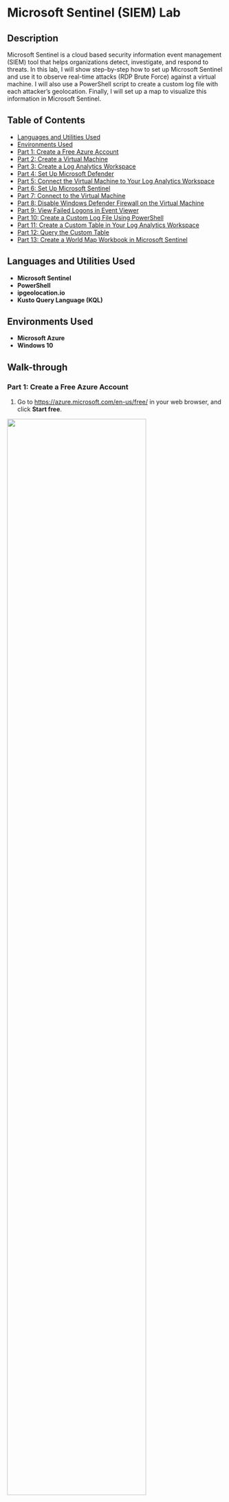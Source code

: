# Microsoft Sentinel (SIEM) Lab

## Description

Microsoft Sentinel is a cloud based security information event management (SIEM) tool that helps organizations detect, investigate, and respond to threats. In this lab, I will show step-by-step how to set up Microsoft Sentinel and use it to observe real-time attacks (RDP Brute Force) against a virtual machine. I will also use a PowerShell script to create a custom log file with each attacker’s geolocation. Finally, I will set up a map to visualize this information in Microsoft Sentinel.

## Table of Contents

   * [Languages and Utilities Used](#Languages-and-Utilities-Used)
   * [Environments Used](#Environments-Used)
   * [Part 1: Create a Free Azure Account](#Part-1-Create-a-Free-Azure-Account)
   * [Part 2: Create a Virtual Machine](#Part-2-Create-a-Virtual-Machine)
   * [Part 3: Create a Log Analytics Workspace](#Part-3-Create-a-Log-Analytics-Workspace)
   * [Part 4: Set Up Microsoft Defender](#Part-4-Set-Up-Microsoft-Defender)
   * [Part 5: Connect the Virtual Machine to Your Log Analytics Workspace](#Part-5-Connect-the-Virtual-Machine-to-Your-Log-Analytics-Workspace)
   * [Part 6: Set Up Microsoft Sentinel](#Part-6-Set-Up-Microsoft-Sentinel)
   * [Part 7: Connect to the Virtual Machine](#Part-7-Connect-to-the-Virtual-Machine)
   * [Part 8: Disable Windows Defender Firewall on the Virtual Machine](#Part-8-Disable-Windows-Defender-Firewall-on-the-Virtual-Machine)
   * [Part 9: View Failed Logons in Event Viewer](#Part-9-View-Failed-Logons-in-Event-Viewer)
   * [Part 10: Create a Custom Log File Using PowerShell](#Part-10-Create-a-Custom-Log-File-Using-PowerShell)
   * [Part 11: Create a Custom Table in Your Log Analytics Workspace](#Part-11-Create-a-Custom-Table-in-Your-Log-Analytics-Workspace)
   * [Part 12: Query the Custom Table](#Part-12-Query-the-Custom-Table)
   * [Part 13: Create a World Map Workbook in Microsoft Sentinel](#Part-13-Create-a-World-Map-Workbook-in-Microsoft-Sentinel)

## Languages and Utilities Used

* **Microsoft Sentinel** 
* **PowerShell**
* **ipgeolocation.io**
* **Kusto Query Language (KQL)**

## Environments Used

* **Microsoft Azure**
* **Windows 10**

## Walk-through

### Part 1: Create a Free Azure Account

1. Go to https://azure.microsoft.com/en-us/free/ in your web browser, and click **Start free**.

<img src="https://github.com/emann615/ActiveDirectoryLab/assets/117882385/f1a499e8-ce41-466e-b728-50f7493173f0" height="80%" width="80%"/>
</br>
</br>

2. Create or sign in with a Microsoft account.

<img src="https://github.com/emann615/MicrosoftSentinelLab/assets/117882385/b1105114-239b-4fdf-bd78-828dc89b6bbe" height="80%" width="80%"/>
</br>
</br>

### Part 2: Create a Virtual Machine

1. Once you’re logged into Azure, type **Virtual machines** in the search box at the top of the page. Then select **Virtual machines** listed under **Services**.

<img src="https://github.com/emann615/ActiveDirectoryLab/assets/117882385/4cdd3648-6040-4995-a92c-40cd89f9db9f" height="80%" width="80%"/>
</br>
</br>

2. Click **Create**, and select **Azure virtual machine**.

<img src="https://github.com/emann615/ActiveDirectoryLab/assets/117882385/24a405ad-0c78-49c2-bf37-2a803505a633" height="80%" width="80%"/>
</br>
</br>

3. Next to **Resource group**, click **Create new**.

<img src="https://github.com/emann615/ActiveDirectoryLab/assets/117882385/21fc764d-611a-4d67-8a61-d060a6eb4471" height="80%" width="80%"/>
</br>
</br>

4. Name it **Honeypotlab**, and click **OK**.

<img src="https://github.com/emann615/ActiveDirectoryLab/assets/117882385/01cd5026-1e8b-4790-8365-c78de6906f6d" height="80%" width="80%"/>
</br>
</br>

5. Next to **Virtual machine name**, type in **honeypot-vm**.

<img src="https://github.com/emann615/ActiveDirectoryLab/assets/117882385/6bb604d8-18be-4250-b356-415f46c3e2b0" height="80%" width="80%"/>
</br>
</br>

6. Next to **Image**, select **Windows 10 Pro**.

<img src="https://github.com/emann615/ActiveDirectoryLab/assets/117882385/27607b0d-b76c-4ce0-8559-bb33fd35431e" height="80%" width="80%"/>
</br>
</br>

7. Next to **Size**, select **Standard_DS1 - vcpu, 3.5 GiB memory**.

<img src="https://github.com/emann615/ActiveDirectoryLab/assets/117882385/84b04b88-90bd-4c63-9529-4d219cb5c3fd" height="80%" width="80%"/>
</br>
</br>

8. Under **Administrator account**, type in a username and password you will use to log in to the virtual machine.

<img src="https://github.com/emann615/ActiveDirectoryLab/assets/117882385/2725c032-d947-4060-af6b-60e9c890d946" height="80%" width="80%"/>
</br>
</br>

9. Under **Licensing**, check the box next to **I confirm I have an eligible Windows 10/11 license with multi-tenant hosting rights**.

<img src="https://github.com/emann615/ActiveDirectoryLab/assets/117882385/5f8993ac-729c-4684-8140-f47b6a6672a1" height="80%" width="80%"/>
</br>
</br>

10. Click **Next** until you reach the **Networking** tab.

<img src="https://github.com/emann615/ActiveDirectoryLab/assets/117882385/4488ea9a-3c9a-4d2d-9feb-54f868b8db3e" height="80%" width="80%"/>
</br>
</br>

<img src="https://github.com/emann615/ActiveDirectoryLab/assets/117882385/a5008313-a0ac-4a8b-ba79-7b0db981b566" height="80%" width="80%"/>
</br>
</br>

11. Next to **NIC network security group**, select **Advanced**.

<img src="https://github.com/emann615/ActiveDirectoryLab/assets/117882385/5a8e1976-d54f-481f-bc4d-996de0fe74d2" height="80%" width="80%"/>
</br>
</br>

12. Next to **Configure network security group**, click **Create new**.

<img src="https://github.com/emann615/ActiveDirectoryLab/assets/117882385/b6e065ea-825a-4678-ba3f-56552cd303d1" height="80%" width="80%"/>
</br>
</br>

13. Under **Inbound rules**, click the three dots next to the default rule, and select **Remove**.

<img src="https://github.com/emann615/ActiveDirectoryLab/assets/117882385/ce9ceb9f-177c-4e7c-8f14-5ef1061fd2a9" height="80%" width="80%"/>
</br>
</br>

14. Click **+ Add an inbound rule**.

<img src="https://github.com/emann615/ActiveDirectoryLab/assets/117882385/391aef57-7f5f-4917-b7ef-d0130a62ebd1" height="80%" width="80%"/>
</br>
</br>

15. Under **Destination port ranges**, type "*" to select all ports.

<img src="https://github.com/emann615/ActiveDirectoryLab/assets/117882385/9e58942f-7df8-48e6-b510-b7cee68b927b" height="80%" width="80%"/>
</br>
</br>

16. Under **Priority**, type **100**.

<img src="https://github.com/emann615/ActiveDirectoryLab/assets/117882385/f8759cea-5d5a-4fe3-bc4d-5adda721865f" height="80%" width="80%"/>
</br>
</br>

17. Under **Name**, type **DANGER_ANY_IN**.

<img src="https://github.com/emann615/ActiveDirectoryLab/assets/117882385/7346abc4-2165-42b1-bf81-69c97f980ecd" height="80%" width="80%"/>
</br>
</br>

18. Click **Add**, and click **OK**. 

<img src="https://github.com/emann615/ActiveDirectoryLab/assets/117882385/ab5cb565-98af-458c-aba4-510f0f0d3202" height="80%" width="80%"/>
</br>
</br>

<img src="https://github.com/emann615/ActiveDirectoryLab/assets/117882385/fbce371a-44d2-43b9-a456-6d1d6b9c1149" height="80%" width="80%"/>
</br>
</br>

19. Click **Review + create**.

<img src="https://github.com/emann615/ActiveDirectoryLab/assets/117882385/e36ccdab-c5c9-4768-9a84-350cbf9d5280" height="80%" width="80%"/>
</br>
</br>

20. Click **Create**.

<img src="https://github.com/emann615/ActiveDirectoryLab/assets/117882385/94f6f255-6ecb-4090-b65c-4152ae4d64ce" height="80%" width="80%"/>
</br>
</br>

### Part 3: Create a Log Analytics Workspace

1. Type **log analytics** into the search box at the top of the page, and select **Log Analytics workspaces** listed under **Services**.

<img src="" height="80%" width="80%"/>
</br>
</br>

2. Click **Create log analytics workspace**.

<img src="" height="80%" width="80%"/>
</br>
</br>

3. Next to **Resource group**, select **Honeypotlab**.
4. Next to **Name**, type in **law-honeypot**.
   * I had to name it **law-honeypot4** because I did the lab multiple times.
5. Next to **Region**, select **West US 3**.
6. Click **Review + Create**.
7. Click **Create**.

### Part 4: Set Up Microsoft Defender

1. Type **defender** in the search box at the top of the page, and select **Microsoft Defender for Cloud** listed under **Services**.
2. From the left menu options, select **Environment settings**.
3. Click the dropdown arrow next to **Azure subscription 1**, and select **law-honeypot**. 
4. Under **Plan**, turn on **Foundation CSPM** and **Servers**. Then click **Save**.
5. Select the **Data collection** tab.
6. Select **All Events**, and click **Save**.

### Part 5: Connect the Virtual Machine to Your Log Analytics Workspace

1. Type **log analytics** into the search box at the top of the page, and select **Log Analytics workspaces** listed under **Services**.
2. Click **law-honeypot**.
3. From the left menu options, select **Virtual machines**.
4. Click **honeypot-vm**.
5. Click **Connect**.

### Part 6: Set Up Microsoft Sentinel

1. Open a new tab in your web browser.
2. Go to https://portal.azure.com/.
3. Type **sentinel** in the search box at the top of the page, and select **Microsoft Sentinel** listed under **Services**.
4. Click **Create Microsoft Sentinel**.
5. Under **Workspace**, select **law-honeypot**, and click **Add**.

### Part 7: Connect to the Virtual Machine

1. Click in the search box at the top of the page, and select **Virtual machines** listed under **Recent services**.
2. Click **honeypot-vm**.
3. Under **Public IP address**, copy the IP address of the virtual machine.
4. Click the **Start**, and run **Remote Desktop Connection**.
5. Next to **Computer**, paste in the IP address of the virtual machine, and click **Connect**.
6. Click **More choices**, and select **Use a different account**.
7. Type in the username and password you created for the virtual machine, and click **OK**.
8. Check the box next to **Don’t ask me again for connections to this computer**, and click **Yes**.
9. On the **Choose privacy settings for your device** screen, set all options to **No**, and click **Accept**.
10. Click **Yes** when asked “Do you want to allow your PC to be discoverable by other PCs and devices on this network?”

### Part 8: Disable Windows Defender Firewall on the Virtual Machine

1. Click **Start** on your physical computer, and run **Command Prompt**.

<img src="https://github.com/emann615/ActiveDirectoryLab/assets/117882385/ad66a460-bd66-4fc1-8eb4-b7d84f7c30a8" height="80%" width="80%"/>
</br>
</br>

2. Enter the the following command:
  ```
  ping <virtual machine IP address> -t
  ```
  * The ping request will time out because Windows Defender Firewall is blocking connections between your physical computer and the virtual machine.

<img src="https://github.com/emann615/ActiveDirectoryLab/assets/117882385/9b209935-eb9d-4ec2-98b0-4d9967a2fb6c" height="80%" width="80%"/>
</br>
</br>

3. Go back to the virtual machine, click **Start**, and open **Windows Defender Firewall**.
   * Type **wf.msc** to go directly to the advanced settings.

<img src="https://github.com/emann615/ActiveDirectoryLab/assets/117882385/8b30b485-a2c7-45c8-a4b9-55fcbd626b4c" height="80%" width="80%"/>
</br>
</br>

4. Click **Windows Defender Firewall Properties**.

<img src="https://github.com/emann615/ActiveDirectoryLab/assets/117882385/ca1d171f-ca9b-4f7f-a056-64868086c163" height="80%" width="80%"/>
</br>
</br>

5. Go through the **Domain Profile**, **Private Profile**, and **Public Profile** tabs, and set the **Firewall state** to **Off**.

<img src="https://github.com/emann615/ActiveDirectoryLab/assets/117882385/d0f8a7cb-e851-4dc1-8059-2e8de82b4eb5" height="80%" width="80%"/>
</br>
</br>

6. Click **Apply** and **OK**. 

<img src="https://github.com/emann615/ActiveDirectoryLab/assets/117882385/b844f91f-6c2e-4ac5-98bc-ea32c8213092" height="80%" width="80%"/>
</br>
</br>

7. Go back to **Command Prompt** on your physical computer.
   * The ping request should now be receiving replies back from the virtual machine.

<img src="https://github.com/emann615/ActiveDirectoryLab/assets/117882385/f2c1ebf8-8208-41bb-8e0b-24319990606f" height="80%" width="80%"/>
</br>
</br>

8. Click **Close** to exit **Command Prompt**.

<img src="https://github.com/emann615/ActiveDirectoryLab/assets/117882385/3c671016-2735-4911-bdd8-7e33706b98c1" height="80%" width="80%"/>
</br>
</br>

### Part 9: View Failed Logons in Event Viewer

1. Go back to the virtual machine, click **Start**, and open **Event Viewer**.

<img src="https://github.com/emann615/ActiveDirectoryLab/assets/117882385/519156a5-7a45-4e9e-bd60-eb151701c8f0" height="80%" width="80%"/>
</br>
</br>

2. Click the dropdown arrow next to **Windows Logs**, and select **Security**.

<img src="https://github.com/emann615/ActiveDirectoryLab/assets/117882385/55d3b04d-993c-4648-9dcb-77b1461fed1f" height="80%" width="80%"/>
</br>
</br>

3. Click **Start** on your physical computer, and open **Remote Desktop Connection**.

<img src="https://github.com/emann615/ActiveDirectoryLab/assets/117882385/d2d810a7-f11e-4fc5-a347-350ee71dc1ce" height="80%" width="80%"/>
</br>
</br>

4. Try to log in using a fake username and password.
   * You will see a message that says “Your credentials did not work”.

<img src="https://github.com/emann615/ActiveDirectoryLab/assets/117882385/1809450d-82a9-4e4a-a723-afdc51d4c8c9" height="80%" width="80%"/>
</br>
</br>

5. Go back to the virtual machine, right click inside **Event Viewer**, and click **Refresh**.

<img src="https://github.com/emann615/ActiveDirectoryLab/assets/117882385/09844c65-62e0-4541-b6a6-e94af99d850a" height="80%" width="80%"/>
</br>
</br>

6. Find the entry with **EventID 4625**, and double click it to view the **Event Properties**.
   * This window will show you different information about the security event, such as the account name that was used, the failure reason, and the source network address.

<img src="https://github.com/emann615/ActiveDirectoryLab/assets/117882385/eb155f68-88a0-4fa1-a987-e4ad2657a942" height="80%" width="80%"/>
</br>
</br>

<img src="https://github.com/emann615/ActiveDirectoryLab/assets/117882385/fb861163-a49a-42d5-8d35-6f15ffe735bd" height="80%" width="80%"/>
</br>
</br>

### Part 10: Create a Custom Log File Using PowerShell

1. Click **Start** on the virtual machine, and open **Windows PowerShell ISE**.

<img src="https://github.com/emann615/ActiveDirectoryLab/assets/117882385/7c99748c-f5e9-4363-aad0-4baf0f86ec51" height="80%" width="80%"/>
</br>
</br>

2. Click **New Script**.

<img src="https://github.com/emann615/ActiveDirectoryLab/assets/117882385/d48ad6c3-e37f-4b39-affa-7a29d3c9dc4c" height="80%" width="80%"/>
</br>
</br>

3. Open **Microsoft Edge**, and go to the PowerShell script using the following link: https://github.com/emann615/Sentinel-Lab/blob/main/Custom_Security_Log_Exporter.ps1

4. Copy the script, and paste it into **PowerShell**.

<img src="https://github.com/emann615/ActiveDirectoryLab/assets/117882385/1a740172-d793-45e4-ae81-bab3b450f525" height="80%" width="80%"/>
</br>
</br>

5. Go to the following link in **Microsoft Edge**: https://ipgeolocation.io/

<img src="https://github.com/emann615/ActiveDirectoryLab/assets/117882385/0b151704-9de8-4c07-8744-7e9d7d86fa4d" height="80%" width="80%"/>
</br>
</br>

6. Click **Get Free API Access**.

<img src="https://github.com/emann615/ActiveDirectoryLab/assets/117882385/e8d6aa77-bafd-47d4-a8ce-50de57b1b28f" height="80%" width="80%"/>
</br>
</br>

7. Fill out the name, email, and password information, and click **Sign Up**.
   * You can also sign up using a Google or GitHub account.

<img src="https://github.com/emann615/ActiveDirectoryLab/assets/117882385/76b77049-3d21-4dd7-90a6-849bf515c396" height="80%" width="80%"/>
</br>
</br>

<img src="https://github.com/emann615/ActiveDirectoryLab/assets/117882385/6de4dab0-96ed-47a7-be2a-0b32a192d9bd" height="80%" width="80%"/>
</br>
</br>

8. Once you are logged in, copy the API key.

9. Paste the API key into the Powershell script next to **$API_KEY**.

<img src="https://github.com/emann615/ActiveDirectoryLab/assets/117882385/9133d076-30ec-41cb-a3ec-7c93c513fd4a" height="80%" width="80%"/>
</br>
</br>

10. Save the PowerShell script under the name **Log_Exporter**.

<img src="https://github.com/emann615/ActiveDirectoryLab/assets/117882385/0d3b8679-b8cf-4010-b7b6-f3b0d75edb0d" height="80%" width="80%"/>
</br>
</br>

11. Click **Run Script**.
    * The script will take failed RDP events from Windows Event Viewer and use the API key to find the geolocation. Then it will output that information into a file named **failed_rdp.log**.

<img src="https://github.com/emann615/ActiveDirectoryLab/assets/117882385/5809ab63-5c42-4e0c-9898-a28ad13069aa" height="80%" width="80%"/>
</br>
</br>

12. Perform some more failed logons to see them added to the list.
    * You can find the failed_rdp.log file by opening **File Explorer** and pasting in the following directory path: **C:\ProgramData**
      * **File format:** latitude, longitude, destination, username, source, state, country, label, datetime

<img src="https://github.com/emann615/ActiveDirectoryLab/assets/117882385/109a1af1-b061-4f50-9dfe-79fe7639d210" height="80%" width="80%"/>
</br>
</br>

### Part 11: Create a Custom Table in Your Log Analytics Workspace

1. Open the **failed_rdp.log** file, and copy all the information.

<img src="https://github.com/emann615/ActiveDirectoryLab/assets/117882385/0742fc50-3102-40be-a6dd-46f1bee426d1" height="80%" width="80%"/>
</br>
</br>

<img src="https://github.com/emann615/ActiveDirectoryLab/assets/117882385/2e86f678-0ce6-430d-81cc-99e8742f4bec" height="80%" width="80%"/>
</br>
</br>

2. Go back to your physical computer, and create a new text document using **Notepad**.

3. Paste the information from the **failed_rdp.log** file into the Notepad text document.

<img src="https://github.com/emann615/ActiveDirectoryLab/assets/117882385/6b4a9868-60d1-4727-af1d-f642d0da6931" height="80%" width="80%"/>
</br>
</br>

4. Save the file to the **Desktop** folder of your physical computer under the name **failed_rdp**.

<img src="https://github.com/emann615/ActiveDirectoryLab/assets/117882385/1892d93d-8540-4df8-bdaf-2fab58a32aea" height="80%" width="80%"/>
</br>
</br>

5. Go back to the log analytics workspace you created in Microsoft Azure named **law-honeypot**.

<img src="https://github.com/emann615/ActiveDirectoryLab/assets/117882385/e548c7bf-93b6-4f55-99df-8f5c8e685a38" height="80%" width="80%"/>
</br>
</br>

6. Select **Tables** from the left menu options.

<img src="https://github.com/emann615/ActiveDirectoryLab/assets/117882385/32c16676-508f-4a65-bf77-e4bbd726cb4d" height="80%" width="80%"/>
</br>
</br>

7. Click **Create**, and select **New custom log (MMA-based)**.

<img src="https://github.com/emann615/ActiveDirectoryLab/assets/117882385/0c5eb1cb-3ad4-4d46-9159-42b550fce742" height="80%" width="80%"/>
</br>
</br>

8. Next to **Select a sample log**, click **Select a file**.

<img src="https://github.com/emann615/ActiveDirectoryLab/assets/117882385/2c773d5b-df10-4dd6-b6a8-3622a99170fb" height="80%" width="80%"/>
</br>
</br>

9. Select the **failed_rdp** file you saved to the **Desktop** folder, and click **Open**.  

<img src="https://github.com/emann615/ActiveDirectoryLab/assets/117882385/dedbd2ec-327a-441a-8195-67eae886e209" height="80%" width="80%"/>
</br>
</br>

10. Click **Next**.

<img src="https://github.com/emann615/ActiveDirectoryLab/assets/117882385/601334c7-d1b1-411a-a4d5-f4ef4a36a383" height="80%" width="80%"/>
</br>
</br>

11. Make sure the information under **Records** looks correct. Then click **Next**.

<img src="https://github.com/emann615/ActiveDirectoryLab/assets/117882385/a7942b38-bb93-4d22-a7c4-5d59e77321f1" height="80%" width="80%"/>
</br>
</br>

12. Under **Type**, select **Windows**.

<img src="https://github.com/emann615/ActiveDirectoryLab/assets/117882385/45de51e9-6d56-4caf-845e-d826412c0340" height="80%" width="80%"/>
</br>
</br>

13. Under **Path**, type in the path to the **failed_rdp.log** file on the virtual machine. Then click **Next**.
    * Path: **C:\ProgramData\failed_rdp.log**

<img src="https://github.com/emann615/ActiveDirectoryLab/assets/117882385/ae397902-d2f9-4253-b6b9-1acfbd29e172" height="80%" width="80%"/>
</br>
</br>

14. In the box next to **Custom log name**, type **FAILED_RDP_WITH_GEO**. Then click **Next**.

<img src="https://github.com/emann615/ActiveDirectoryLab/assets/117882385/7b0ea1db-0616-4181-89ce-e378b1429b66" height="80%" width="80%"/>
</br>
</br>

15. Click **Create** to create the custom table.

<img src="https://github.com/emann615/ActiveDirectoryLab/assets/117882385/bacfc6bd-2c9c-490a-b673-94533f8ee49d" height="80%" width="80%"/>
</br>
</br>

### Part 12: Query the Custom Table

1. Select **Logs** from the left menu options.

<img src="https://github.com/emann615/ActiveDirectoryLab/assets/117882385/8cde1055-22f0-45e5-9e29-939c9b8a447b" height="80%" width="80%"/>
</br>
</br>

2. Exit the **Queries window**.

<img src="https://github.com/emann615/ActiveDirectoryLab/assets/117882385/366cf456-b8e7-4b45-a245-d61c3dd4ee73" height="80%" width="80%"/>
</br>
</br>

3. Type in **FAILED_RDP_WITH_GEO_CL**, and click **Run**.
   * If no results are found, you may need to wait 15-20 minutes. Then try to run the query again.

<img src="https://github.com/emann615/ActiveDirectoryLab/assets/117882385/2261c0f7-5fac-41b9-a4b5-8af240c6cccf" height="80%" width="80%"/>
</br>
</br>

<img src="https://github.com/emann615/ActiveDirectoryLab/assets/117882385/9e379d02-f5c6-4661-8e0e-45b36e9c3f4b" height="80%" width="80%"/>
</br>
</br>

4. Once the query starts receiving information, view the items listed under **Results**.

<img src="https://github.com/emann615/ActiveDirectoryLab/assets/117882385/ce6468c5-b857-4026-9067-cdf307afe4bf" height="80%" width="80%"/>
</br>
</br>

5. Check the **RawData** column to make sure it has all the information that is being collected in the failed_rdp.log file on your virtual machine.

<img src="https://github.com/emann615/ActiveDirectoryLab/assets/117882385/47472fab-1389-4a5e-b7de-a1319ad15877" height="80%" width="80%"/>
</br>
</br>

6. You can perform some more failed logons, and run the query again to see that the new logs are added to the results.

<img src="https://github.com/emann615/ActiveDirectoryLab/assets/117882385/1bdee649-e660-4136-8166-915aee0ec644" height="80%" width="80%"/>
</br>
</br>

<img src="https://github.com/emann615/ActiveDirectoryLab/assets/117882385/16bfe519-f5be-4d99-8dc4-4ec6ed3392a2" height="80%" width="80%"/>
</br>
</br>

### Part 13: Create a World Map Workbook in Microsoft Sentinel

1. Click the search box at the top of the page, and select **Microsoft Sentinel** listed under **Recent services**.

<img src="https://github.com/emann615/ActiveDirectoryLab/assets/117882385/91487318-75ef-40b6-a3a4-3ef2d8f081f4" height="80%" width="80%"/>
</br>
</br>

2. A pop up will appear that says “Your unsaved edits will be discarded”. Click **OK**.

<img src="https://github.com/emann615/ActiveDirectoryLab/assets/117882385/f28bfc9c-fd6e-4ddb-9f23-0aea7bd982fd" height="80%" width="80%"/>
</br>
</br>

3. Click **law-honeypot**.
   * If you click the toggle next to **New overview**, you can switch between the old overview layout and the new overview layout.

<img src="https://github.com/emann615/ActiveDirectoryLab/assets/117882385/4d0ef6b3-6b6e-4b63-a7ce-3d70adbb669f" height="80%" width="80%"/>
</br>
</br>

<img src="https://github.com/emann615/ActiveDirectoryLab/assets/117882385/c5e0648b-7b58-4543-bbb5-9b13a7f238b0" height="80%" width="80%"/>
</br>
</br>

<img src="https://github.com/emann615/ActiveDirectoryLab/assets/117882385/954619b5-7733-4b81-83f2-470ae8b472ae" height="80%" width="80%"/>
</br>
</br>

4. Select **Workbooks** from the left menu options.

<img src="https://github.com/emann615/ActiveDirectoryLab/assets/117882385/dc059283-5a00-453d-8d64-f1d38d472ea5" height="80%" width="80%"/>
</br>
</br>

5. Click **Add workbook**.

<img src="https://github.com/emann615/ActiveDirectoryLab/assets/117882385/b977a591-6c09-4385-8e0b-708859d4ece5" height="80%" width="80%"/>
</br>
</br>

6. Click **Edit**.

<img src="https://github.com/emann615/ActiveDirectoryLab/assets/117882385/3c9e214d-d960-4ace-a422-dfa9b08778d0" height="80%" width="80%"/>
</br>
</br>

7. Delete the default queries by clicking the three dots next to **Edit** on the right side, and selecting **Remove**.

<img src="https://github.com/emann615/ActiveDirectoryLab/assets/117882385/05c62180-9e17-41a9-bc5d-d530b75fbf87" height="80%" width="80%"/>
</br>
</br>

8. In the pop up that asks “Remove query?” click **Yes**.

<img src="https://github.com/emann615/ActiveDirectoryLab/assets/117882385/33de3740-f5a9-482f-9ce4-e5dcce0d629b" height="80%" width="80%"/>
</br>
</br>

9. Repeat **steps 7-8** to remove the second default query.

<img src="https://github.com/emann615/ActiveDirectoryLab/assets/117882385/deecbcea-4cd2-472d-915d-a7c59adafa11" height="80%" width="80%"/>
</br>
</br>

<img src="https://github.com/emann615/ActiveDirectoryLab/assets/117882385/bb913600-90f9-4a92-94ea-440a82a1ce3a" height="80%" width="80%"/>
</br>
</br>

10. Click **Add**, and select **Add query**.

<img src="https://github.com/emann615/ActiveDirectoryLab/assets/117882385/4cceda36-ccc8-4ae6-80a8-ee8eee810b90" height="80%" width="80%"/>
</br>
</br>

11. Copy and paste the following query:
```
FAILED_RDP_WITH_GEO_CL
| extend CSVFields  = split(RawData, ',')
| extend Latitude = tostring(CSVFields[0])
| extend Longitude = tostring(CSVFields[1]) 
| extend Destination = tostring(CSVFields[2]) 
| extend Username = tostring(CSVFields[3])
| extend Source = tostring(CSVFields[4])
| extend State = tostring(CSVFields[5])
| extend Country = tostring(CSVFields[6])
| extend Label = tostring(CSVFields[7])
| extend DateTime = todatetime(CSVFields[8])
| summarize event_count=count() by tostring(CSVFields[4]), tostring(CSVFields[0]), tostring(CSVFields[1]), tostring(CSVFields[6]), tostring(CSVFields[7]), tostring(CSVFields[2])
| where CSVFields_2 != "samplehost"
| where CSVFields_4 != ""
```

<img src="https://github.com/emann615/ActiveDirectoryLab/assets/117882385/56ac910d-f59e-411f-aafe-7bbe4bf830c1" height="80%" width="80%"/>
</br>
</br>

<img src="https://github.com/emann615/ActiveDirectoryLab/assets/117882385/b5428458-31e0-4010-b60f-ec6de9c2dfea" height="80%" width="80%"/>
</br>
</br>

<img src="https://github.com/emann615/ActiveDirectoryLab/assets/117882385/f755ce23-416a-49f8-9cc1-4e078fc9151d" height="80%" width="80%"/>
</br>
</br>

12. Click **Run Query**.

<img src="https://github.com/emann615/ActiveDirectoryLab/assets/117882385/79a6b2bb-8312-4c34-be9e-513d870e6d42" height="80%" width="80%"/>
</br>
</br>

13. Under **Visualization**, click the dropdown arrow, and select **Map**.

<img src="https://github.com/emann615/ActiveDirectoryLab/assets/117882385/22a2518e-db7f-465b-8cfa-b2de1b539de3" height="80%" width="80%"/>
</br>
</br>

14. Add the following settings:
    * **Location info using:** Latitude/Longitude
    * **Latitude:** CSVFields_0
    * **Longitude:** CSVFields_1
    * **Size by:** event_count
    * **Metric Label:** CSVFields_7
    * **Metric Value:** event_count

<img src="https://github.com/emann615/ActiveDirectoryLab/assets/117882385/3f18fa26-adef-47dc-9abf-6d32d77ad8d1" height="80%" width="80%"/>
</br>
</br>

<img src="https://github.com/emann615/ActiveDirectoryLab/assets/117882385/af2247ad-f55c-45b7-9474-1418609ff854" height="80%" width="80%"/>
</br>
</br>

15. Click **Apply**. Then click **Save and Close** to save the map settings.

<img src="https://github.com/emann615/ActiveDirectoryLab/assets/117882385/b2646138-d1b7-46da-a7a5-baacfe84fa3f" height="80%" width="80%"/>
</br>
</br>

16. Click **Save** to save the query.

<img src="https://github.com/emann615/ActiveDirectoryLab/assets/117882385/ea8af3e8-118b-4ad6-ada6-782e78580e51" height="80%" width="80%"/>
</br>
</br>

17. Under **Title**, type **Failed RDP World Map**.

18. Under **Resource group**, select **Honeypotlab**.

19. Under **Location**, select **(US) West US 3**.

20. Click **Apply**.

<img src="https://github.com/emann615/ActiveDirectoryLab/assets/117882385/6c8198bc-1cfe-4e7d-9743-44f73cfbdab6" height="80%" width="80%"/>
</br>
</br>

21. Click **Auto refresh**, and select **5 minutes**. Then click **Apply**.

<img src="https://github.com/emann615/ActiveDirectoryLab/assets/117882385/254ba068-c9d4-45fa-a4d0-e058db587c31" height="80%" width="80%"/>
</br>
</br>

22. Check this map throughout the day to see the number of failed RDP attempts and where they are coming from.
